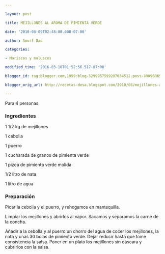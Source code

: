 ```yaml
---

layout: post

title: MEJILLONES AL AROMA DE PIMIENTA VERDE

date: '2010-08-09T02:48:00.000-07:00'

author: Smurf Dad

categories:

- Mariscos y moluscos

modified_time: '2016-03-16T01:52:56.517-07:00'

blogger_id: tag:blogger.com,1999:blog-5299957599287034512.post-8009686555036404319

blogger_orig_url: http://recetas-desa.blogspot.com/2010/08/mejillones-al-aroma-de-pimienta-verde.html

---
```


Para 4 personas.

<h3>Ingredientes</h3>

1 1/2 kg de mejillones

1 cebolla

1 puerro

1 cucharada de granos de pimienta verde

1 pizca de pimienta verde molida

1/2 litro de nata

1 litro de agua

<h3>Preparación</h3>

Picar la cebolla y el puerro, y rehogamos en mantequilla.

Limpiar los mejillones y abrirlos al vapor. Sacamos y separamos la carne de la concha.

Añadir a la cebolla y al puerro un chorro del agua de cocer los mejillones, la nata y unas 30 bolas de pimienta verde. Dejar reducir hasta que tome consistencia la salsa. Poner en un plato los mejillones sin cáscara y cubrirlos con la salsa.